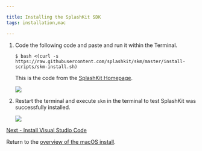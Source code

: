 ```yaml
---

title: Installing the SplashKit SDK
tags: installation,mac

---
```


1. Code the following code and paste and run it within the Terminal.

    ```
    $ bash <(curl -s https://raw.githubusercontent.com/splashkit/skm/master/install-scripts/skm-install.sh)
    ```

    This is the code from the [SplashKit Homepage](http://splashkit.io).

    ![](images/install-gifs/mac/2.gif)

1. Restart the terminal and execute `skm` in the terminal to test SplashKit was successfully installed.

    ![](images/install-gifs/mac/3.gif)

[Next - Install Visual Studio Code](/articles/installation/mac/step3.html)

Return to the [overview of the macOS install](/articles/installation/mac.html).
